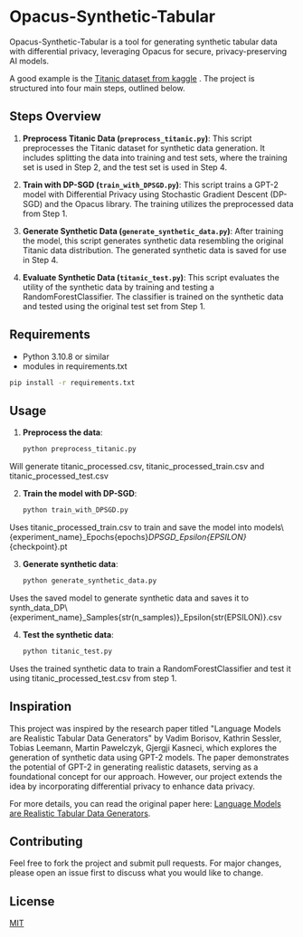 
# Opacus-Synthetic-Tabular
Opacus-Synthetic-Tabular is a tool for generating synthetic tabular data with differential privacy, leveraging Opacus for secure, privacy-preserving AI models.

A good example is the [Titanic dataset from kaggle](https://www.kaggle.com/competitions/titanic "Titanic") . The project is structured into four main steps, outlined below.

## Steps Overview

1. **Preprocess Titanic Data (`preprocess_titanic.py`)**: This script preprocesses the Titanic dataset for synthetic data generation. It includes splitting the data into training and test sets, where the training set is used in Step 2, and the test set is used in Step 4.

2. **Train with DP-SGD (`train_with_DPSGD.py`)**: This script trains a GPT-2 model with Differential Privacy using Stochastic Gradient Descent (DP-SGD) and the Opacus library. The training utilizes the preprocessed data from Step 1.

3. **Generate Synthetic Data (`generate_synthetic_data.py`)**: After training the model, this script generates synthetic data resembling the original Titanic data distribution. The generated synthetic data is saved for use in Step 4.

4. **Evaluate Synthetic Data (`titanic_test.py`)**: This script evaluates the utility of the synthetic data by training and testing a RandomForestClassifier. The classifier is trained on the synthetic data and tested using the original test set from Step 1.

## Requirements

- Python 3.10.8 or similar
- modules in requirements.txt
```bash
pip install -r requirements.txt
```

## Usage

1. **Preprocess the data**:
    ```bash
    python preprocess_titanic.py
    ```
Will generate titanic_processed.csv, titanic_processed_train.csv and titanic_processed_test.csv

2. **Train the model with DP-SGD**:
    ```bash
    python train_with_DPSGD.py
    ```
Uses titanic_processed_train.csv to train and save the model into models\\{experiment_name}_Epochs{epochs}_DPSGD_Epsilon{EPSILON}_{checkpoint}.pt

3. **Generate synthetic data**:
    ```bash
    python generate_synthetic_data.py
    ```
Uses the saved model to generate synthetic data and saves it to synth_data_DP\\{experiment_name}_Samples{str(n_samples)}_Epsilon{str(EPSILON)}.csv

4. **Test the synthetic data**:
    ```bash
    python titanic_test.py
    ```
Uses the trained synthetic data to train a RandomForestClassifier and test it using titanic_processed_test.csv from step 1.

## Inspiration

This project was inspired by the research paper titled "Language Models are Realistic Tabular Data Generators" by Vadim Borisov, Kathrin Sessler, Tobias Leemann, Martin Pawelczyk, Gjergji Kasneci, which explores the generation of synthetic data using GPT-2 models. The paper demonstrates the potential of GPT-2 in generating realistic datasets, serving as a foundational concept for our approach. However, our project extends the idea by incorporating differential privacy to enhance data privacy.

For more details, you can read the original paper here: [Language Models are Realistic Tabular Data Generators](https://openreview.net/forum?id=cEygmQNOeI).

## Contributing

Feel free to fork the project and submit pull requests. For major changes, please open an issue first to discuss what you would like to change.

## License

[MIT](https://choosealicense.com/licenses/mit/)
